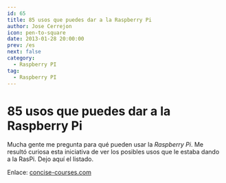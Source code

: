 ```yaml
---
id: 65
title: 85 usos que puedes dar a la Raspberry Pi
author: Jose Cerrejon
icon: pen-to-square
date: 2013-01-28 20:00:00
prev: /es
next: false
category:
  - Raspberry PI
tag:
  - Raspberry PI
---
```


# 85 usos que puedes dar a la Raspberry Pi

Mucha gente me pregunta para qué pueden usar la *Raspberry Pi*. Me resultó curiosa esta iniciativa de ver los posibles usos que le estaba dando a la RasPi. Dejo aquí el listado.

Enlace: [concise-courses.com](http://www.concise-courses.com/security/85-raspberry-pi-uses/#)
